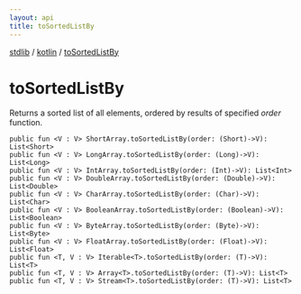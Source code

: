 ```yaml
---
layout: api
title: toSortedListBy
---
```

[stdlib](../index.md) / [kotlin](index.md) / [toSortedListBy](toSortedListBy.md)

# toSortedListBy
Returns a sorted list of all elements, ordered by results of specified *order* function.
```
public fun <V : V> ShortArray.toSortedListBy(order: (Short)->V): List<Short>
public fun <V : V> LongArray.toSortedListBy(order: (Long)->V): List<Long>
public fun <V : V> IntArray.toSortedListBy(order: (Int)->V): List<Int>
public fun <V : V> DoubleArray.toSortedListBy(order: (Double)->V): List<Double>
public fun <V : V> CharArray.toSortedListBy(order: (Char)->V): List<Char>
public fun <V : V> BooleanArray.toSortedListBy(order: (Boolean)->V): List<Boolean>
public fun <V : V> ByteArray.toSortedListBy(order: (Byte)->V): List<Byte>
public fun <V : V> FloatArray.toSortedListBy(order: (Float)->V): List<Float>
public fun <T, V : V> Iterable<T>.toSortedListBy(order: (T)->V): List<T>
public fun <T, V : V> Array<T>.toSortedListBy(order: (T)->V): List<T>
public fun <T, V : V> Stream<T>.toSortedListBy(order: (T)->V): List<T>
```
